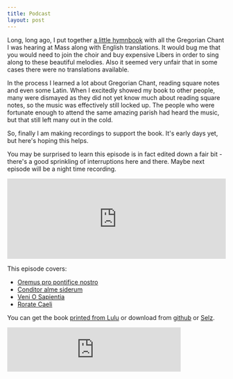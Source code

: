 ```yaml
---
title: Podcast
layout: post
---
```


<p>Long, long ago, I put together <a href="https://newbookoldhymns.brandt.id.au/">a little hymnbook</a> with all the Gregorian Chant I was hearing at Mass along with English translations. It would bug me that you would need to join the choir and buy expensive Libers in order to sing along to these beautiful melodies. Also it seemed very unfair that in some cases there were no translations available.</p>
<p>In the process I learned a lot about Gregorian Chant, reading square notes and even some Latin. When I excitedly showed my book to other people, many were dismayed as they did not yet know much about reading square notes, so the music was effectively still locked up. The people who were fortunate enough to attend the same amazing parish had heard the music, but that still left many out in the cold.</p>
<p>So, finally I am making recordings to support the book. It's early days yet, but here's hoping this helps.</p>
<p>You may be surprised to learn this episode is in fact edited down a fair bit - there's a good sprinkling of interruptions here and there. Maybe next episode will be a night time recording.</p>
<iframe sandbox="allow-same-origin allow-scripts allow-top-navigation allow-popups" scrolling=no width="100%" height="185" frameborder="0" src="https://embed.radiopublic.com/e?if=latin-mass-homeschool-family-WJqQE2&ge=s1!ec4b22c1419422c654fc4308baa7ac8223d07d7d"></iframe>
<p>This episode covers:</p>
<ul>
  <li><a href="https://newbookoldhymns.brandt.id.au/hymns/oremus.html">Oremus pro pontifice nostro</a></li>
  <li><a href="https://newbookoldhymns.brandt.id.au/hymns/conditor.html">Conditor alme siderum</a></li>
  <li><a href="https://newbookoldhymns.brandt.id.au/hymns/veni.html">Veni O Sapientia</a></li>
  <li><a href="https://newbookoldhymns.brandt.id.au/hymns/rorate.html">Rorate Caeli</a></li>
</ul>
<p>You can get the book <a href="http://www.lulu.com/shop/http://www.lulu.com/shop/veronica-brandt/a-new-book-of-old-hymns/paperback/product-24143990.html">printed from Lulu</a> or download from <a href="https://github.com/veromary/newbookoldhymns">github</a> or <a href="http://selz.co/VyRKtLLC$">Selz</a>.</p>
<iframe src="https://anchor.fm/veronica-brandt/embed/episodes/New-Book-Old-Hymns-1---Pope-and-Advent-e93s26" height="102px" width="400px" frameborder="0" scrolling="no"></iframe>
